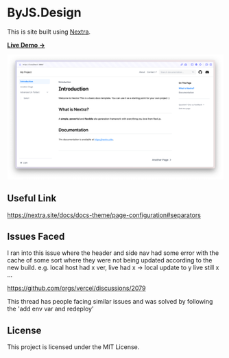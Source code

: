 # ByJS.Design

This is site built using [Nextra](https://nextra.site).

[**Live Demo →**](https://nextra-docs-template.vercel.app)

[![](.github/screenshot.png)](https://nextra-docs-template.vercel.app)

## Useful Link

https://nextra.site/docs/docs-theme/page-configuration#separators

## Issues Faced

I ran into this issue where the header and side nav had some error with the cache of some sort where they were not being updated according to the new build. e.g. local host had x ver, live had x -> local update to y live still x ...

https://github.com/orgs/vercel/discussions/2079

This thread has people facing similar issues and was solved by following the 'add env var and redeploy'

## License

This project is licensed under the MIT License.
